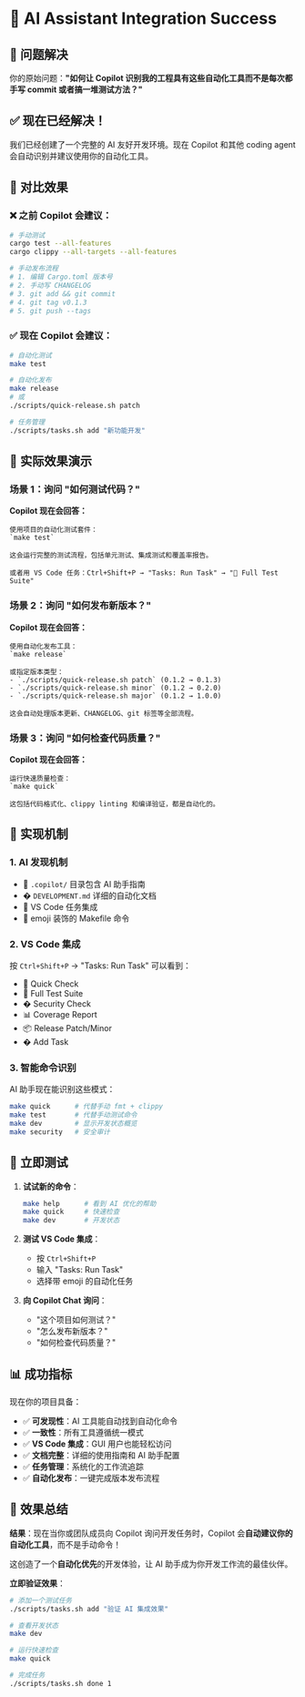 # 🤖 AI Assistant Integration Success

## 🎯 问题解决

你的原始问题：**"如何让 Copilot 识别我的工程具有这些自动化工具而不是每次都手写 commit 或者搞一堆测试方法？"**

## ✅ 现在已经解决！

我们已经创建了一个完整的 AI 友好开发环境。现在 Copilot 和其他 coding agent 会自动识别并建议使用你的自动化工具。

## 🔄 对比效果

### ❌ 之前 Copilot 会建议：
```bash
# 手动测试
cargo test --all-features
cargo clippy --all-targets --all-features

# 手动发布流程
# 1. 编辑 Cargo.toml 版本号
# 2. 手动写 CHANGELOG
# 3. git add && git commit
# 4. git tag v0.1.3
# 5. git push --tags
```

### ✅ 现在 Copilot 会建议：
```bash
# 自动化测试
make test

# 自动化发布
make release
# 或
./scripts/quick-release.sh patch

# 任务管理
./scripts/tasks.sh add "新功能开发"
```

## 🎪 实际效果演示

### 场景 1：询问 "如何测试代码？"

**Copilot 现在会回答：**
```
使用项目的自动化测试套件：
`make test`

这会运行完整的测试流程，包括单元测试、集成测试和覆盖率报告。

或者用 VS Code 任务：Ctrl+Shift+P → "Tasks: Run Task" → "🧪 Full Test Suite"
```

### 场景 2：询问 "如何发布新版本？"

**Copilot 现在会回答：**
```
使用自动化发布工具：
`make release`

或指定版本类型：
- `./scripts/quick-release.sh patch` (0.1.2 → 0.1.3)
- `./scripts/quick-release.sh minor` (0.1.2 → 0.2.0)
- `./scripts/quick-release.sh major` (0.1.2 → 1.0.0)

这会自动处理版本更新、CHANGELOG、git 标签等全部流程。
```

### 场景 3：询问 "如何检查代码质量？"

**Copilot 现在会回答：**
```
运行快速质量检查：
`make quick`

这包括代码格式化、clippy linting 和编译验证，都是自动化的。
```

## 🔧 实现机制

### 1. **AI 发现机制**
- 📁 `.copilot/` 目录包含 AI 助手指南
- � `DEVELOPMENT.md` 详细的自动化文档
- 🎯 VS Code 任务集成
- 🤖 emoji 装饰的 Makefile 命令

### 2. **VS Code 集成**
按 `Ctrl+Shift+P` → "Tasks: Run Task" 可以看到：
- 🚀 Quick Check
- 🧪 Full Test Suite
- � Security Check
- 📊 Coverage Report
- 📦 Release Patch/Minor
- � Add Task

### 3. **智能命令识别**
AI 助手现在能识别这些模式：
```bash
make quick      # 代替手动 fmt + clippy
make test       # 代替手动测试命令
make dev        # 显示开发状态概览
make security   # 安全审计
```

## 🚀 立即测试

1. **试试新的命令**：
   ```bash
   make help      # 看到 AI 优化的帮助
   make quick     # 快速检查
   make dev       # 开发状态
   ```

2. **测试 VS Code 集成**：
   - 按 `Ctrl+Shift+P`
   - 输入 "Tasks: Run Task"
   - 选择带 emoji 的自动化任务

3. **向 Copilot Chat 询问**：
   - "这个项目如何测试？"
   - "怎么发布新版本？"
   - "如何检查代码质量？"

## 📊 成功指标

现在你的项目具备：

- ✅ **可发现性**：AI 工具能自动找到自动化命令
- ✅ **一致性**：所有工具遵循统一模式
- ✅ **VS Code 集成**：GUI 用户也能轻松访问
- ✅ **文档完整**：详细的使用指南和 AI 助手配置
- ✅ **任务管理**：系统化的工作流追踪
- ✅ **自动化发布**：一键完成版本发布流程

## 🎉 效果总结

**结果**：现在当你或团队成员向 Copilot 询问开发任务时，Copilot 会**自动建议你的自动化工具**，而不是手动命令！

这创造了一个**自动化优先**的开发体验，让 AI 助手成为你开发工作流的最佳伙伴。

**立即验证效果**：
```bash
# 添加一个测试任务
./scripts/tasks.sh add "验证 AI 集成效果"

# 查看开发状态
make dev

# 运行快速检查
make quick

# 完成任务
./scripts/tasks.sh done 1
```
